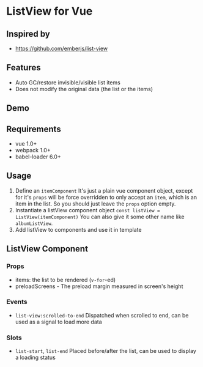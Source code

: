 # ListView for Vue

## Inspired by
- https://github.com/emberjs/list-view

## Features
- Auto GC/restore invisible/visible list items
- Does not modify the original data (the list or the items)

## Demo 


## Requirements
- vue 1.0+
- webpack 1.0+
- babel-loader 6.0+

## Usage
1. Define an `itemComponent`
It's just a plain vue component object, except for it's `props` will
be force overridden to only accept an `item`, which is an item in
the list. So you should just leave the `props` option empty.
2. Instantiate a listView component object
`const listView = ListView(itemComponent)`
You can also give it some other name like `albumListView`.
3. Add listView to components and use it in template

## ListView Component
### Props
- items: the list to be rendered (`v-for`-ed)
- preloadScreens - The preload margin measured in screen's height
### Events
- `list-view:scrolled-to-end`
  Dispatched when scrolled to end, can be used as a signal to load more data
### Slots
- `list-start`, `list-end`
  Placed before/after the list, can be used to display a loading status